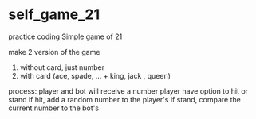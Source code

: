 # self_game_21

practice coding
Simple game of 21

make 2 version of the game
1. without card, just number
2. with card (ace, spade, ... + king, jack , queen)

process:
player and bot will receive a number 
player have option to hit or stand
if hit, add a random number to the player's 
if stand, compare the current number to the bot's 

